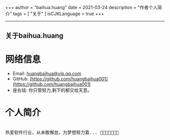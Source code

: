 +++
author = "baihua.huang"
date = 2021-03-24
description = "作者个人简介"
tags = [
"关于"
]
isCJKLanguage = true
+++

---
关于baihua.huang
---

# 网络信息

- Email: huangbaihua@vip.qq.com
- GitHub: [https://github.com/huangbaihua001](https://github.com/huangbaihua001)
- 座右铭:  你只管努力,剩下的都交给天意。




# 个人简介

<pre>

热爱软件行业，从未敢懈怠，为梦想努力着... 🚀🚀🚀🚀🚀🚀🚀

</pre>